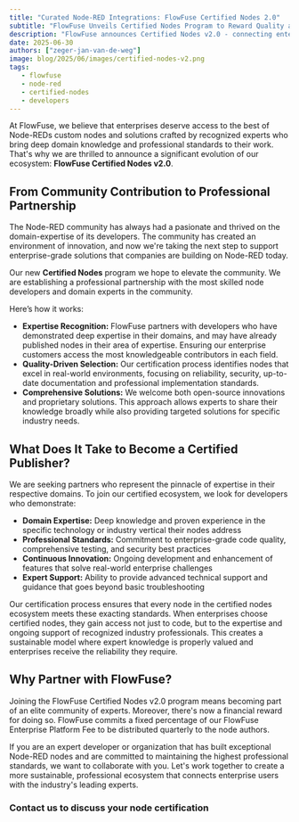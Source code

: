 ```yaml
---
title: "Curated Node-RED Integrations: FlowFuse Certified Nodes 2.0"
subtitle: "FlowFuse Unveils Certified Nodes Program to Reward Quality and Ensure Long-Term Support"
description: "FlowFuse announces Certified Nodes v2.0 - connecting enterprises with the highest quality Node-RED nodes, built and maintained by recognized experts in their fields."
date: 2025-06-30
authors: ["zeger-jan-van-de-weg"]
image: blog/2025/06/images/certified-nodes-v2.png
tags:
   - flowfuse
   - node-red
   - certified-nodes
   - developers
---
```


At FlowFuse, we believe that enterprises deserve access to the best of Node-REDs
custom nodes and solutions crafted by recognized experts who bring deep domain
knowledge and professional standards to their work. That's why we are thrilled
to announce a significant evolution of our ecosystem: **FlowFuse Certified Nodes
v2.0**.

<!--more-->

## From Community Contribution to Professional Partnership

The Node-RED community has always had a pasionate and thrived on the
domain-expertise of its developers. The community has created an environment of
innovation, and now we're taking the next step to support enterprise-grade
solutions that companies are building on Node-RED today.

Our new **Certified Nodes** program we hope to elevate the community. We are
establishing a professional partnership with the most skilled node developers
and domain experts in the community.

Here’s how it works:

- **Expertise Recognition:** FlowFuse partners with developers who have
  demonstrated deep expertise in their domains, and may have already published
  nodes in their area of expertise. Ensuring our enterprise customers access the
  most knowledgeable contributors in each field.
- **Quality-Driven Selection:** Our certification process identifies nodes that
  excel in real-world environments, focusing on reliability, security,
  up-to-date documentation and professional implementation standards.
- **Comprehensive Solutions:** We welcome both open-source innovations and
  proprietary solutions. This approach allows experts to share their knowledge
  broadly while also providing targeted solutions for specific industry needs.

## What Does It Take to Become a Certified Publisher?

We are seeking partners who represent the pinnacle of expertise in their
respective domains. To join our certified ecosystem, we look for developers who
demonstrate:

- **Domain Expertise:** Deep knowledge and proven experience in the specific
  technology or industry vertical their nodes address
- **Professional Standards:** Commitment to enterprise-grade code quality,
  comprehensive testing, and security best practices
- **Continuous Innovation:** Ongoing development and enhancement of features
  that solve real-world enterprise challenges
- **Expert Support:** Ability to provide advanced technical support and guidance
  that goes beyond basic troubleshooting

Our certification process ensures that every node in the certified nodes
ecosystem meets these exacting standards. When enterprises choose certified
nodes, they gain access not just to code, but to the expertise and ongoing
support of recognized industry professionals. This creates a sustainable model
where expert knowledge is properly valued and enterprises receive the
reliability they require.

## Why Partner with FlowFuse?

Joining the FlowFuse Certified Nodes v2.0 program means becoming part of an
elite community of experts. Moreover, there's now a financial reward for doing
so. FlowFuse commits a fixed percentage of our FlowFuse Enterprise Platform Fee
to be distributed quarterly to the node authors.

If you are an expert developer or organization that has built exceptional
Node-RED nodes and are committed to maintaining the highest professional
standards, we want to collaborate with you. Let's work together to create a more
sustainable, professional ecosystem that connects enterprise users with the
industry's leading experts.

### Contact us to discuss your node certification

<script charset="utf-8" type="text/javascript" src="//js-eu1.hsforms.net/forms/embed/v2.js"></script>
<script>
  hbspt.forms.create({
    portalId: "26586079",
    formId: "6e02fe34-13c3-442b-8c27-9a12e72bba37",
    region: "eu1"
  });
</script>
